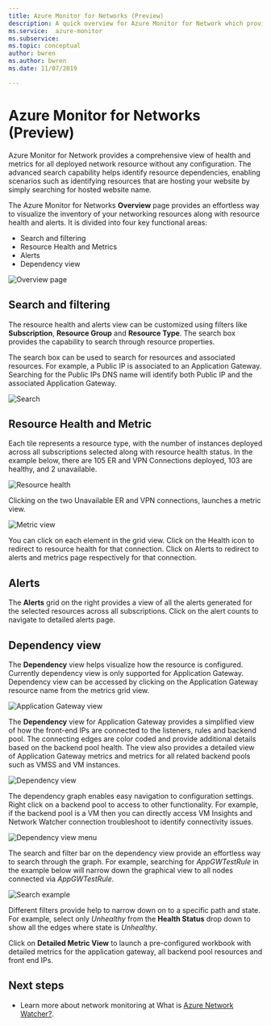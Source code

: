 ```yaml
---
title: Azure Monitor for Networks (Preview)
description: A quick overview for Azure Monitor for Network which provides a comprehensive view of health and metrics for all deployed network resource without any configuration.
ms.service:  azure-monitor
ms.subservice: 
ms.topic: conceptual
author: bwren
ms.author: bwren
ms.date: 11/07/2019

---
```


# Azure Monitor for Networks (Preview)
Azure Monitor for Network provides a comprehensive view of health and metrics for all deployed network resource without any configuration. The advanced search capability helps identify resource dependencies, enabling scenarios such as identifying resources that are hosting your website by simply searching for hosted website name.

The Azure Monitor for Networks **Overview** page provides an effortless way to visualize the inventory of your networking resources along with resource health and alerts. It is divided into four key functional areas:

- Search and filtering
- Resource Health and Metrics
- Alerts 
- Dependency view

![Overview page](media/network-insights-overview/overview.png)

## Search and filtering
The resource health and alerts view can be customized using filters like **Subscription**, **Resource Group** and **Resource Type**. The search box provides the capability to search through resource properties.

The search box can be used to search for resources and associated resources. For example, a Public IP is associated to an Application Gateway. Searching for the Public IPs DNS name will identify both Public IP and the associated Application Gateway.

![Search](media/network-insights-overview/search.png)


## Resource Health and Metric
Each tile represents a resource type, with the number of instances deployed across all subscriptions selected along with resource health status. In the example below, there are 105 ER and VPN Connections deployed, 103 are healthy, and 2 unavailable.

![Resource health](media/network-insights-overview/resource-health.png)

Clicking on the two Unavailable ER and VPN connections, launches a metric view. 

![Metric view](media/network-insights-overview/metric-view.png)

You can click on each element in the grid view. Click on the Health icon to redirect to resource health for that connection. Click on Alerts to redirect to alerts and metrics page respectively for that connection. 

## Alerts
The **Alerts** grid on the right provides a view of all the alerts generated for the selected resources across all subscriptions. Click on the alert counts to navigate to detailed alerts page.

## Dependency view
The **Dependency** view helps visualize how the resource is configured. Currently dependency view is only supported for Application Gateway. Dependency view can be accessed by clicking on the Application Gateway resource name from the metrics grid view.

![Application Gateway view](media/network-insights-overview/application-gateway.png)

The **Dependency** view for Application Gateway provides a simplified view of how the front-end IPs are connected to the listeners, rules and backend pool. The connecting edges are color coded and provide additional details based on the backend pool health. The view also provides a detailed view of Application Gateway metrics and metrics for all related backend pools such as VMSS and VM instances.

![Dependency view](media/network-insights-overview/dependency-view.png)

The dependency graph enables easy navigation to configuration settings. Right click on a backend pool to access to other functionality. For example, if the backend pool is a VM then you can directly access VM Insights and Network Watcher connection troubleshoot to identify connectivity issues.

![Dependency view menu](media/network-insights-overview/dependency-view-menu.png)

The search and filter bar on the dependency view provide an effortless way to search through the graph. For example, searching for *AppGWTestRule* in the example below will narrow down the graphical view to all nodes connected via *AppGWTestRule*. 

![Search example](media/network-insights-overview/search-example.png)

Different filters provide help to narrow down on to a specific path and state. For example, select only *Unhealthy* from the **Health Status** drop down to show all the edges where state is *Unhealthy*.

Click on **Detailed Metric View** to launch a pre-configured workbook with detailed metrics for the application gateway, all backend pool resources and front end IPs. 

## Next steps 

- Learn more about network monitoring at What is [Azure Network Watcher?](/azure/network-watcher/network-watcher-monitoring-overview).
